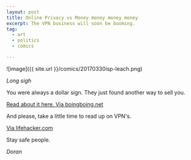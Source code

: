 ```yaml
---
layout: post
title: Online Privacy vs Money money money money
excerpt: The VPN business will soon be booming.
tag:
  - art
  - politics
  - comics

---
```


![image]({{ site.url }}/comics/20170330isp-leach.png)

*Long sigh*

You were always a dollar sign. They just found another way to sell you.

[Read about it here. Via boingboing.net](http://boingboing.net/2017/03/29/a-dangerous-coziness.html)

And please, take a little time to read up on VPN's.

[Via lifehacker.com](http://lifehacker.com/why-is-everyone-talking-about-vpns-1793768312)

Stay safe people.

*Doran*
